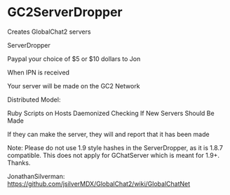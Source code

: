 GC2ServerDropper
================

Creates GlobalChat2 servers

ServerDropper

Paypal your choice of $5 or $10 dollars to Jon

When IPN is received

Your server will be made on the GC2 Network

Distributed Model:

Ruby Scripts on Hosts Daemonized Checking If New Servers Should Be Made

If they can make the server, they will and report that it has been made


Note: Please do not use 1.9 style hashes in the ServerDropper, as it is 1.8.7 compatible. This does not apply for GChatServer which is meant for 1.9+. Thanks.


JonathanSilverman: https://github.com/jsilverMDX/GlobalChat2/wiki/GlobalChatNet